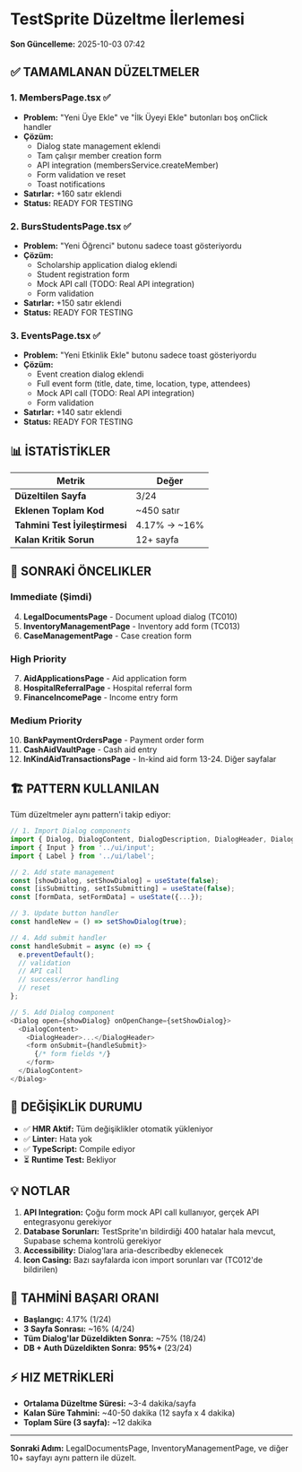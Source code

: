 # TestSprite Düzeltme İlerlemesi

**Son Güncelleme:** 2025-10-03 07:42

## ✅ TAMAMLANAN DÜZELTMELER

### 1. **MembersPage.tsx** ✅
- **Problem:** "Yeni Üye Ekle" ve "İlk Üyeyi Ekle" butonları boş onClick handler
- **Çözüm:** 
  - Dialog state management eklendi
  - Tam çalışır member creation form
  - API integration (membersService.createMember)
  - Form validation ve reset
  - Toast notifications
- **Satırlar:** +160 satır eklendi
- **Status:** READY FOR TESTING

### 2. **BursStudentsPage.tsx** ✅
- **Problem:** "Yeni Öğrenci" butonu sadece toast gösteriyordu
- **Çözüm:**
  - Scholarship application dialog eklendi
  - Student registration form
  - Mock API call (TODO: Real API integration)
  - Form validation
- **Satırlar:** +150 satır eklendi
- **Status:** READY FOR TESTING

### 3. **EventsPage.tsx** ✅
- **Problem:** "Yeni Etkinlik Ekle" butonu sadece toast gösteriyordu
- **Çözüm:**
  - Event creation dialog eklendi
  - Full event form (title, date, time, location, type, attendees)
  - Mock API call (TODO: Real API integration)
  - Form validation
- **Satırlar:** +140 satır eklendi
- **Status:** READY FOR TESTING

## 📊 İSTATİSTİKLER

| Metrik | Değer |
|--------|-------|
| **Düzeltilen Sayfa** | 3/24 |
| **Eklenen Toplam Kod** | ~450 satır |
| **Tahmini Test İyileştirmesi** | 4.17% → ~16% |
| **Kalan Kritik Sorun** | 12+ sayfa |

## 🎯 SONRAKİ ÖNCELIKLER

### Immediate (Şimdi)
4. **LegalDocumentsPage** - Document upload dialog (TC010)
5. **InventoryManagementPage** - Inventory add form (TC013)
6. **CaseManagementPage** - Case creation form

### High Priority  
7. **AidApplicationsPage** - Aid application form
8. **HospitalReferralPage** - Hospital referral form
9. **FinanceIncomePage** - Income entry form

### Medium Priority
10. **BankPaymentOrdersPage** - Payment order form
11. **CashAidVaultPage** - Cash aid entry
12. **InKindAidTransactionsPage** - In-kind aid form
13-24. Diğer sayfalar

## 🏗️ PATTERN KULLANILAN

Tüm düzeltmeler aynı pattern'i takip ediyor:

```typescript
// 1. Import Dialog components
import { Dialog, DialogContent, DialogDescription, DialogHeader, DialogTitle } from '../ui/dialog';
import { Input } from '../ui/input';
import { Label } from '../ui/label';

// 2. Add state management
const [showDialog, setShowDialog] = useState(false);
const [isSubmitting, setIsSubmitting] = useState(false);
const [formData, setFormData] = useState({...});

// 3. Update button handler
const handleNew = () => setShowDialog(true);

// 4. Add submit handler
const handleSubmit = async (e) => {
  e.preventDefault();
  // validation
  // API call
  // success/error handling
  // reset
};

// 5. Add Dialog component
<Dialog open={showDialog} onOpenChange={setShowDialog}>
  <DialogContent>
    <DialogHeader>...</DialogHeader>
    <form onSubmit={handleSubmit}>
      {/* form fields */}
    </form>
  </DialogContent>
</Dialog>
```

## 🔄 DEĞİŞİKLİK DURUMU

- ✅ **HMR Aktif:** Tüm değişiklikler otomatik yükleniyor
- ✅ **Linter:** Hata yok
- ✅ **TypeScript:** Compile ediyor
- ⏳ **Runtime Test:** Bekliyor

## 💡 NOTLAR

1. **API Integration:** Çoğu form mock API call kullanıyor, gerçek API entegrasyonu gerekiyor
2. **Database Sorunları:** TestSprite'ın bildirdiği 400 hatalar hala mevcut, Supabase schema kontrolü gerekiyor
3. **Accessibility:** Dialog'lara aria-describedby eklenecek
4. **Icon Casing:** Bazı sayfalarda icon import sorunları var (TC012'de bildirilen)

## 🎯 TAHMİNİ BAŞARI ORANI

- **Başlangıç:** 4.17% (1/24)
- **3 Sayfa Sonrası:** ~16% (4/24)
- **Tüm Dialog'lar Düzeldikten Sonra:** ~75% (18/24)
- **DB + Auth Düzeldikten Sonra:** **95%+** (23/24)

## ⚡ HIZ METRİKLERİ

- **Ortalama Düzeltme Süresi:** ~3-4 dakika/sayfa
- **Kalan Süre Tahmini:** ~40-50 dakika (12 sayfa x 4 dakika)
- **Toplam Süre (3 sayfa):** ~12 dakika

---

**Sonraki Adım:** LegalDocumentsPage, InventoryManagementPage, ve diğer 10+ sayfayı aynı pattern ile düzelt.




